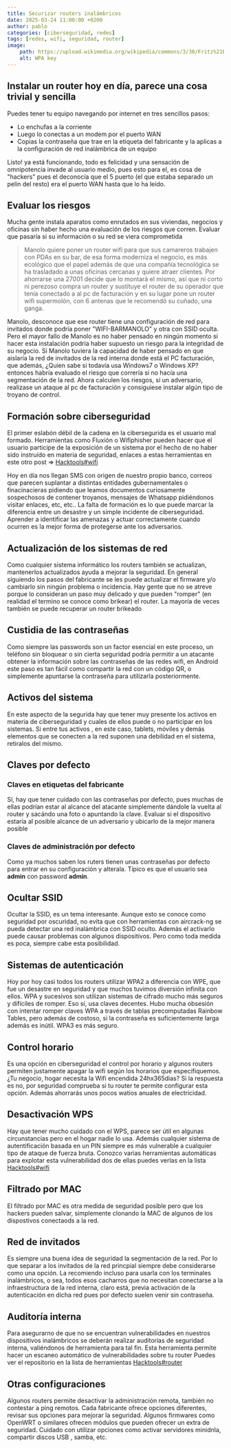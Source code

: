 ```yaml
---
title: Securizar routers inalámbricos
date: 2025-03-24 11:00:00 +0200
author: pablo
categories: [ciberseguridad, redes]
tags: [redes, wifi, seguridad, router]     
image:
    path: https://upload.wikimedia.org/wikipedia/commons/3/30/Fritz%21Box_Fon_WLAN_7141_-_Typenschild-3743.jpg
    alt: WPA key
---
```

## Instalar un router hoy en día, parece una cosa trivial y sencilla
Puedes tener tu equipo navegando por internet en tres sencillos pasos:
- Lo enchufas a la corriente
- Luego lo conectas a un modem por el puerto WAN 
- Copias la contraseña que trae en la etiqueta del fabricante y la aplicas a la configuración
de red inalámbrica de un equipo

Listo! ya está funcionando, todo es felicidad y una sensación de omnipotencia invade al usuario medio, pues esto para el,
es cosa de "hackers" pues el deconocía que el 5 puerto (el que estaba separado un pelín del resto) era el puerto WAN hasta que lo ha leído. 

## Evaluar los riesgos
Mucha gente instala aparatos como enrutados en sus viviendas, negocios
y oficinas sin haber hecho una evaluación de los riesgos que corren. 
Evaluar que pasaría si su información o su red se viera comprometida
> Manolo quiere poner un router wifi para que sus camareros trabajen con PDAs en su bar, de esa forma moderniza el negocio,
es más ecológico que el papel además de que una compañía tecnológica se ha trasladado a unas oficinas cercanas 
y quiere atraer clientes. Por ahorrarse una 27001 decide que lo montará el mismo,
así que ni corto ni perezoso compra un router y sustituye el router de su operador que tenía conectado a 
al pc de facturación y en su lugar pone un router wifi supermolón, con 6 antenas que le recomendó su cuñado, una ganga. 

Manolo, desconoce que ese router tiene una configuración de red para invitados donde podría poner "WIFI-BARMANOLO" y otra con SSID oculta.
Pero el mayor fallo de Manolo es no haber pensado en ningún momento si hacer esta instalación podría haber supuesto un riesgo para la integridad 
de su negocio. 
Si Manolo tuviera la capacidad de haber pensado en que aislaría la red de invitados de la red interna donde está el PC facturación, 
que además, ¿Quien sabe si todavía usa Windows7 o Windows XP? entonces habría evaluado el riesgo que correría si no hacía una segmentación de la red.
Ahora calculen los riesgos, si un adversario, realizase un ataque al pc de facturación y consiguiese instalar algún tipo de troyano de control.

## Formación sobre ciberseguridad
El primer eslabón débil de la cadena en la cibersegurida es el usuario mal formado. 
Herramientas como Fluxión o Wifiphisher pueden hacer que el usuario participe de la exposición de un sistema por el hecho de no haber sido instruído en materia de seguridad, enlaces a estas herramientas en este otro post => [Hacktools#wifi](../hacktools#wifi) 

Hoy en día nos llegan SMS con origen de nuestro propio banco, correos que parecen suplantar a distintas entidades gubernamentales o finacinacieras pidiendo que leamos documentos curiosamente sospechosos de contener troyanos, mensajes de Whatsapp pidiéndonos visitar enlaces, etc, etc..
La falta de formación es lo que puede marcar la diferencia entre un desastre y un simple incidente de ciberseguridad. Aprender a identificar las amenazas y actuar correctamente cuando ocurren es la mejor forma de protegerse ante los adversarios.

## Actualización de los sistemas de red
Como cualquier sistema informático los routers también se actualizan, mantenerlos actualizados ayuda a mejorar la seguridad. En general siguiendo los pasos del fabricante se les puede actualizar el firmware y/o cambiarlo sin ningún problema o incidencia. Hay gente que no se atreve porque lo consideran un paso muy delicado y que pueden "romper" (en realidad el termino se conoce como brikear) el router. La mayoría de veces también se puede recuperar un router brikeado

## Custidia de las contraseñas
Como siempre las passwords son un factor esencial en este proceso, un teléfono sin bloquear o sin cierta seguridad podría permitir a un atacante obtener la información sobre las contraseñas de las redes wifi, en Android este paso es tan fácil como compartir la red con un código QR, o simplemente apuntarse la contraseña para utilizarla posteriormente. 

## Activos del sistema
En este aspecto de la segurida hay que tener muy presente los activos en materia de ciberseguridad y cuales de ellos puede o no participar en los sistemas. Si entre tus activos , en este caso, tablets, móviles y demás elementos que se conecten a la red suponen una debilidad en el sistema, retiralos del mismo. 

## Claves por defecto
### Claves en etiquetas del fabricante
Sí, hay que tener cuidado con las contraseñas por defecto, pues muchas de ellas podrían estar al alcance del atacante simplemente dándole la vuelta al router y sacándo una foto o apuntando la clave. 
Evaluar si el dispositivo estaría al posible alcance de un adversario y ubicarlo de la mejor manera posible 
### Claves de administración por defecto
Como ya muchos saben los ruters tienen unas contraseñas por defecto para entrar en su configuración y alterala.
Típico es que el usuario sea __admin__ con password __admin__. 

## Ocultar SSID
Ocultar la SSID, es un tema interesante. Aunque esto se conoce como seguridad por oscuridad, no evita que con herramientas con aircrack-ng se pueda detectar una red inalámbrica con SSID oculto.
Además el activarlo puede causar problemas con algunos dispositivos. Pero como toda medida es poca, siempre cabe esta posibilidad.

## Sistemas de autenticación
Hoy por hoy casi todos los routers utilizar WPA2 a diferencia con WPE, que fue un desastre en seguridad y que muchos tuvimos diversión infinita con ellos. 
WPA y sucesivos son utilizan sistemas de cifrado mucho más seguros y difíciles de romper. Eso sí, usa claves decentes. 
Hubo mucha obsesión con intentar romper claves WPA a través de tablas precomputadas Rainbow Tables, pero además de costoso,
si la contraseña es suficientemente larga además es inútil.
WPA3 es más seguro. 

## Control horario
Es una opción en ciberseguridad el control por horario y algunos routers permiten justamente apagar la wifi según los horarios que especifiquemos.
¿Tu negocio, hogar necesita la Wifi encendida 24hx365dias? Si la respuesta es no, por seguridad comprueba si tu router te permite configurar esta opción.
Además ahorrarás unos pocos watios anuales de electricidad.

## Desactivación WPS
Hay que tener mucho cuidado con el WPS, parece ser útil en algunas circunstancias pero en el hogar nadie lo usa. 
Además cualquier sistema de autentificación basada en un PIN siempre es más vulnerable a cualquier tipo de ataque de fuerza bruta. 
Conozco varias herramientas automáticas para explotar esta vulnerabilidad dos de ellas puedes verlas en la lista [Hacktools#wifi](../hacktools#wifi) 

## Filtrado por MAC
El filtrado por MAC es otra medida de seguridad posible pero que los hackers pueden salvar, 
simplemente clonando la MAC de algunos de los dispostivos conectaods a la red.

## Red de invitados
Es siempre una buena idea de seguridad la segmentación de la red. Por lo que separar a los invitados de la red princpial 
siempre debe considerarse como una opción.
La recomiendo incluso para usarla con los terminales inalámbricos, o sea, todos esos cacharros que no necesitan 
conectarse a la infraestructura de la red interna, claro está, previa activación de la autenticación en dicha red pues por defecto suelen venir sin contraseña.

## Auditoría interna
Para asegurarno de que no se encuentran vulnerabilidades en nuestros dispositivos inalámbricos
se deberán realizar auditorías de seguridad interna, valiéndonos de herramienta para tal fin.
Esta herramienta permite hacer un escaneo automático de vulnerabilidades sobre tu router
Puedes ver el repositorio en la lista de herramientas [Hacktools#router](../hacktools#router)

## Otras configuraciones
Algunos routers permite desactivar la administración remota, también no contestar a ping remotos. 
Cada fabricante ofrece opciones diferentes, revisar sus opciones para mejorar la seguridad.
Algunos firmwares como OpenWRT o similares ofrecen módulos que pueden ofrecer un extra de seguridad.
Cuidado con utilizar opciones como activar servidores minidnla, compartir discos USB , samba, etc.


